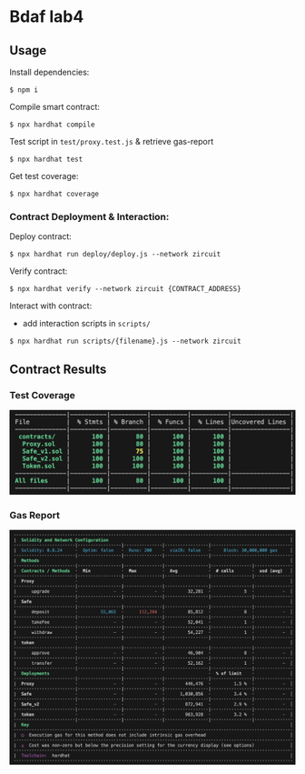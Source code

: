 # Bdaf lab4

## Usage
Install dependencies:
```
$ npm i
```

Compile smart contract:
```
$ npx hardhat compile
```

Test script in ```test/proxy.test.js``` & retrieve gas-report
```
$ npx hardhat test
```

Get test coverage:
```
$ npx hardhat coverage
```

### Contract Deployment & Interaction:
Deploy contract:
```
$ npx hardhat run deploy/deploy.js --network zircuit
```
Verify contract:
```
$ npx hardhat verify --network zircuit {CONTRACT_ADDRESS}
```
Interact with contract:
- add interaction scripts in ```scripts/```
```
$ npx hardhat run scripts/{filename}.js --network zircuit
```

## Contract Results

### Test Coverage
<img width="870" alt="schematic" src="https://github.com/justin01010/BDaF/blob/main/lab4-upgradability-on-blockchain/image/testCoverage.png">

### Gas Report
<img width="870" alt="schematic" src="https://github.com/justin01010/BDaF/blob/main/lab4-upgradability-on-blockchain/image/gasReport.png">
